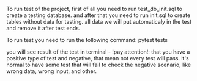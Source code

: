 To run test of the project, first of all you need to run test_db_init.sql
to create a testing database.
and after that you need to run init.sql to create tables without data for tasting.
all data we will put automaticaly in the test and remove it after test ends.

To run test you need to run the following command:
 pytest tests

you  will see result of the test in terminal -  !pay attention!:
that you have a positive type of test and negative, that mean not every test will pass.
it's normal to have some test that will fail to check the negative scenario, like 
wrong data, wrong input, and other.
